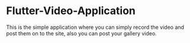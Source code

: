 # Flutter-Video-Application
This is the simple application where you can simply record the video and post them on to the site, also you can post your gallery video.
